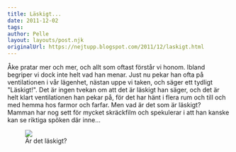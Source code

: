 ```yaml
---
title: Läskigt...
date: 2011-12-02
tags: 	
author: Pelle
layout: layouts/post.njk
originalUrl: https://nejtupp.blogspot.com/2011/12/laskigt.html
---
```


Åke pratar mer och mer, och allt som oftast förstår vi honom. Ibland begriper vi dock inte helt vad han menar. Just nu pekar han ofta på ventilationen i vår lägenhet, nästan uppe vi taken, och säger ett tydligt "Läskigt!". Det är ingen tvekan om att det är läskigt han säger, och det är helt klart ventilationen han pekar på, för det har hänt i flera rum och till och med hemma hos farmor och farfar. Men vad är det som är läskigt?<br>Mamman har nog sett för mycket skräckfilm och spekulerar i att han kanske kan se riktiga spöken där inne...

<figure>
	<img src="../../../img/2011/12/Hemma+i+advent-_MG_0118.jpg">
	<figcaption>Är det läskigt?</figcaption>
</figure>
